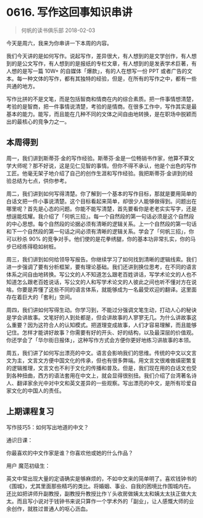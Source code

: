 # 0616. 写作这回事知识串讲
> 何帆的读书俱乐部
2018-02-03

今天是周六，我来为你串讲一下本周的内容。

我们今天讲的是如何写作。说起写作，差异很大，有人想到的是文学创作，有人想到的是公文写作，有人想到的是报纸的专栏文章，有人想到的是发表学术巨著，有人想的是写一篇 10W+ 的自媒体「爆款」，有的人在想写一份 PPT 或者广告的文本。每一种文体的写作，都有其独特的经验，但是，在所有的写作之中，都有一些共通的地方。

写作比拼的不是文笔，而是包括智商和情商在内的综合素质。把一件事情想清楚，考验的是智商，把一件事情说清楚，考验的是情商。在很多工作中，写作其实是最基本的能力。能写，而且能在几种不同的文体之间自由地转换，是在职场中脱颖而出的最核心的竞争力之一。

## 本周得到

周一，我们讲到斯蒂芬·金的写作经验。斯蒂芬·金是一位畅销书作家，他算不算文学大师呢？那不好说，这是见仁见智的事情。但你不得不承认，他是个出色的写作工匠。他毫无架子地介绍了自己的创作生涯和写作经验。我把斯蒂芬·金讲到的经验总结为七点，供你参考。

周二，我们讲到如何写得清楚。你了解到一个基本的写作目标，那就是要用简单的白话文把一件小事说清楚。这个目标看起来简单，却很少人能够做得到。问题出在哪里呢？首先是心态的问题。你能不能写清楚，首先要看你是老老实实写字，还是想逞能炫耀。我介绍了「何帆三招」。每一个自然段的第一句话必须是这个自然段的中心思想。每个自然段的论据必须有清晰的逻辑关系。上一个自然段的第一句话和下一个自然段的第一句话之间必须有清晰的逻辑关系。学会了「何帆三招」，你可以秒杀 90% 的竞争对手。他们使的是花拳绣腿，你的基本功非常扎实，你的马步已经练得稳如树桩。

周三，我们讲到如何给领导写报告。你继续学习了如何找到清晰的逻辑线索。我们进一步强调了要有分析框架，要有理论基础。我们还讲到换位思考，在不同的语言体系之间自由地转换。写公文的人不知道怎么跟老百姓讲话，写学术论文的人也不知道怎么跟老百姓说话，写公文的人和写学术论文的人彼此之间也听不懂对方在说啥。你要是弄懂了这些不同的语言体系，就能够成为一名最受欢迎的翻译。这里面存在着巨大的「套利」空间。

周四，我们讲如何写得生动。你学习到，不能过分强调文笔生动，打动人心的秘诀是学会讲故事。文笔好的人到处都是，但会讲故事的人寥寥无几。为什么讲故事这么重要？因为这符合人的认知模式。把道理变成故事，人们才容易理解，而且能够记住。怎样才能讲好故事？你需要有好的开头、好的结构，以及最深层的价值观。你还学会了「华尔街日报体」，这种写作方式会方便你更好地练习讲故事的本领。

周五，我们讲了如何写出漂亮的中文。语言会影响我们的思维。传统的中文以文言文为主，文言文方便中国文化的传承，但也有很多弊端。用文言文很难做缜密繁复的逻辑推理，文言文也不利于文化的传播和普及。但是，我们现在用的白话文也受到各种扭曲，西方的语法套用在中文上，就会显得很别扭。我们介绍了台湾著名诗人、翻译家余光中对中文和英文差异的一些观察。写出漂亮的中文，是所有珍爱自家文化的中国人的责任。

## 上期课程复习

写作技巧5：如何写出地道的中文？

通识日课：

你最喜欢的中文作家是谁？你喜欢他或她的什么作品？

用户 魔范初级生：

英文中常出现大量的定语确实是够麻烦的，不如中文来的简单明了。喜欢钱钟书的《围城》，尤其里面那些精巧的类比。将婚姻、事业、自我的困境比作围城内在。还比如把讲师升副教授，副教授升教授比作丫头收房做姨太太和姨太太扶正做大太太。而且写小说对于钱钟书来说只算作一个学术外的「副业」，让人感慨大师的业余创作，就胜过普通人的呕心沥血。





